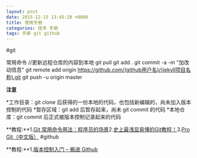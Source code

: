 ```yaml
---
layout: post
date: 2015-12-15 13:45:20 +0800
title: 使用手册
categories: 技术 手册
tags: 手册 git github
---
```

#git

常用命令
	//更新远程仓库的内容到本地
	git pull
	git add .
	git commit -a -m "加改动信息"
	git remote add origin https://github.com/(github用户名)/(jekyll项目名称).git
	git push -u origin master

**注意**

*工作目录：git clone 后获得的一份本地的代码，也包括新编辑的，尚未加入版本控制的代码
*暂存区域：git add 后暂存起来，尚未 git commit 的代码
*本地仓库：git commit 后正式被版本控制记录起来的代码

**教程:**1.[Git 常用命令用法：程序员的场景](http://pm.readthedocs.org/zh_CN/latest/vcs/git/usage.html)2.[史上最浅显易懂的Git教程！](http://www.liaoxuefeng.com/wiki/0013739516305929606dd18361248578c67b8067c8c017b000)3.[Pro Git（中文版）](http://git.oschina.net/progit/)
#github

**教程:**1.[版本控制入门 – 搬进 Github](http://www.imooc.com/learn/390)


